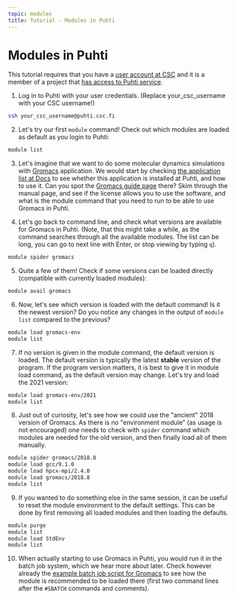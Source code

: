 ```yaml
---
topic: modules
title: Tutorial - Modules in Puhti
---
```


# Modules in Puhti

This tutorial requires that you have a [user account at CSC](https://docs.csc.fi/accounts/how-to-create-new-user-account/)
and it is a member of a project that [has access to Puhti service](https://docs.csc.fi/accounts/how-to-add-service-access-for-project/).


1. Log in to Puhti with your user credentials. (Replace your_csc_username with your CSC username!)
```bash
ssh your_csc_username@puhti.csc.fi
```

2. Let's try our first `module` command! Check out which modules are loaded as default as you login to Puhti:
```bash
module list
```

3. Let's imagine that we want to do some molecular dynamics simulations with [Gromacs](http://www.gromacs.org/About_Gromacs) application. We would start by checking [the application list at Docs](https://docs.csc.fi/apps/) to see whether this application is installed at Puhti, and how to use it. Can you spot the [Gromacs guide page](https://docs.csc.fi/apps/gromacs/) there? Skim through the manual page, and see if the license allows you to use the software, and what is the module command that you need to run to be able to use Gromacs in Puhti.

4. Let's go back to command line, and check what versions are available for Gromacs in Puhti. (Note, that this might take a while, as the command searches through all the available modules. The list can be long, you can go to next line with Enter, or stop viewing by typing ```q```).
```bash
module spider gromacs
```

5. Quite a few of them! Check if some versions can be loaded directly (compatible with currently loaded modules):
```bash
module avail gromacs
```

6. Now, let's see which version is loaded with the default command! Is it the newest version? Do you notice any changes in the output of ```module list``` compared to the previous? 
```bash
module load gromacs-env
module list
```

7. If no version is given in the module command, the default version is loaded. The default version is typically the latest **stable** version of the program. If the program version matters, it is best to give it in module load command, as the default version may change. Let's try and load the 2021 version:
```bash
module load gromacs-env/2021
module list
```

8. Just out of curiosity, let's see how we could use the "ancient" 2018 version of Gromacs. As there is no "environment module" (as usage is not encouraged) one needs to check with ```spider``` command which modules are needed for the old version, and then finally load all of them manually.
```bash
module spider gromacs/2018.8
module load gcc/9.1.0  
module load hpcx-mpi/2.4.0
module load gromacs/2018.8
module list
```

9. If you wanted to do something else in the same session, it can be useful to reset the module environment to the default settings. This can be done by first removing all loaded modules and then loading the defaults.

```bash
module purge
module list
module load StdEnv
module list
```

10. When actually starting to use Gromacs in Puhti, you would run it in the batch job system, which we hear more about later. Check however already the [example batch job script for Gromacs](https://docs.csc.fi/apps/gromacs/#example-parallel-batch-script-for-puhti) to see how the module is recommended to be loaded there (first two command lines after the `#SBATCH` commands and comments).
